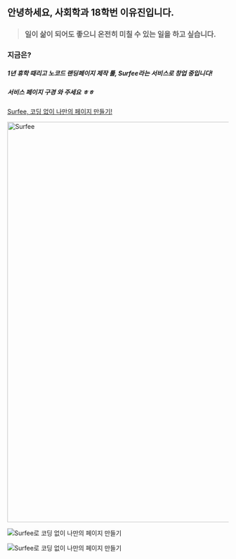 ## 안녕하세요, 사회학과 18학번 **이유진**입니다. 



> ### 일이 삶이 되어도 좋으니 온전히 미칠 수 있는 일을 하고 싶습니다.



### 지금은?

##### 1년 휴학 때리고 **노코드 랜딩페이지 제작 툴, Surfee**라는 서비스로 창업 중입니다!

##### 서비스 페이지 구경 와 주세요 ㅎㅎ


[Surfee, 코딩 없이 나만의 페이지 만들기!](https://surfee.co.kr "Surfee link")


<img width="910" alt="Surfee" src="https://user-images.githubusercontent.com/101304885/158131223-b20806a9-bcda-4a38-8192-d5754fb2317b.png">

![Surfee로 코딩 없이 나만의 페이지 만들기](/Desktop/Surfee.png)

![Surfee로 코딩 없이 나만의 페이지 만들기](/desktop/Surfee.png "Surfee 홈페이지")

